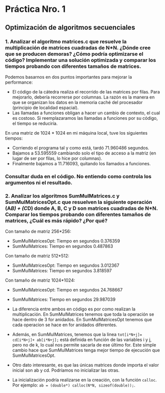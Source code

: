 # Práctica Nro. 1

## Optimización de algoritmos secuenciales

### 1. Analizar el algoritmo matrices.c que resuelve la multiplicación de matrices cuadradas de N*N. ¿Dónde cree que se producen demoras? ¿Cómo podría optimizarse el código? Implementar una solución optimizada y comparar los tiempos probando con diferentes tamaños de matrices.

Podemos basarnos en dos puntos importantes para mejorar la performance:
- El código de la cátedra realiza el recorrido de las matrices por filas. Para mejorarlo, debería recorrerse por columnas. La razón es la manera en que se organizan los datos en la memoria caché del procesador (principio de localidad espacial).
- Las llamadas a funciones obligan a hacer un cambio de contexto, el cual es costoso. Si reemplazaramos las llamadas a funciones por su código, el tiempo se reduciría.

En una matriz de 1024 * 1024 en mi máquina local, tuve los siguientes tiempos:
- Corriendo el programa tal y como está, tardó 71.960486 segundos.
- Bajamos a 53.595559 cambiando solo el tipo de acceso a la matriz (en lugar de ser por filas, lo hice por columnas).
- Finalmente bajamos a 11.716093, quitando los llamados a funciones.

### Consultar duda en el código. No entiendo como controla los argumentos ni el resultado.

### 2. Analizar los algoritmos SumMulMatrices.c y SumMulMatricesOpt.c que resuelven la siguiente operación (A*B) + (C*D) donde A, B, C y D son matrices cuadradas de N*N. Comparar los tiempos probando con diferentes tamaños de matrices, ¿Cuál es más rápido? ¿Por qué?

Con tamaño de matriz 256*256:

- SumMulMatricesOpt: Tiempo en segundos 0.376359
- SumMulMatrices: Tiempo en segundos 0.487863

Con tamaño de matriz 512*512:

- SumMulMatricesOpt: Tiempo en segundos 3.012367
- SumMulMatrices: Tiempo en segundos 3.818597

Con tamaño de matriz 1024*1024:

- SumMulMatricesOpt: Tiempo en segundos 24.768667
- SumMulMatrices: Tiempo en segundos 29.987039

- La diferencia entre ambos en código es por como realizan la multiplicación. En SumMulMatrices tenemos que toda la operación se hace dentro de 3 for anidados. En SumMulMatricesOpt tenemos que cada operacion se hace en for anidados diferentes. 
- Además, en SumMulMatrices, tenemos que la linea ` tot[i*N+j]= cd[i*N+j]+ ab[i*N+j]; ` está definida en función de las variables i y j, pero no de k, lo cual nos permite sacarla de ese último for. Este simple cambio hace que SumMulMatrices tenga mejor tiempo de ejecución que SumMulMatricesOpt.
- Otro dato interesante, es que las únicas matrices donde importa el valor inicial son ab y cd. Podríamos no inicializar las otras.
- La inicialización podría realizarse en la creación, con la función ` calloc `. Por ejemplo: ` ab = (double*) calloc(N*N, sizeof(double)); `.